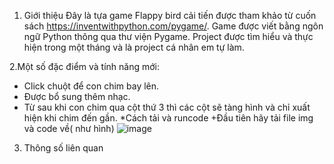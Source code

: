 1. Giới thiệu
  Đây là tựa game Flappy bird cải tiến được tham khảo từ cuốn sách https://inventwithpython.com/pygame/. 
  Game được viết bằng ngôn ngữ Python thông qua thư viện Pygame.
  Project được tìm hiểu và thực hiện trong một tháng và là project cá nhân em tự làm.

2.Một số đặc điểm và tính năng mới:
  + Click chuột để con chim bay lên.
  + Được bổ sung thêm nhạc.
  + Từ sau khi con chim qua cột thứ 3 thì các cột sẽ tàng hình và chỉ xuất hiện khi chim đến gần.
*Cách tải và runcode
  +Đầu tiên hãy tải file img và code về( như hình)
  ![image](https://user-images.githubusercontent.com/111016584/184664733-ad163fbe-3c22-4462-a4e2-91455be0d752.png)
  
3. Thông số liên quan

  
